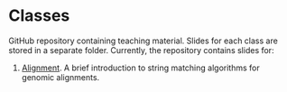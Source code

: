 # Classes

GitHub repository containing teaching material. Slides for each class are stored in a separate folder. Currently, the repository contains slides for:

1. [Alignment](/Alignment/). A brief introduction to string matching algorithms for genomic alignments.
